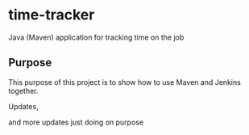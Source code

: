 # time-tracker
Java (Maven) application for tracking time on the job

## Purpose

This purpose of this project is to show how to use Maven and Jenkins together.

Updates, 

and more updates
just doing on purpose
